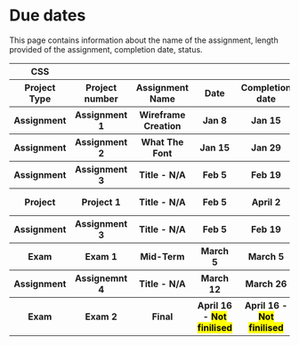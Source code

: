 <h1>Due dates</h1>
This page contains information about the name of the assignment, length provided of the assignment, completion date, status.

<table>
  <tr>
    <th>CSS</th>
  </tr>
  <tr>
    <th>Project Type</th>
    <th>Project number</th>
    <th>Assignment Name</th>
    <th>Date</th>
    <th>Completion date</th>
    <th>Instructions</th>
    <th>Status</th>
    <th>Result</th>
  </tr>
  <tr>
    <th>Assignment</th>
    <th>Assignment 1</th>
    <th>Wireframe Creation</th>
    <th>Jan 8</th>
    <th>Jan 15</th>
    <th>
      <a href="https://remy-post.github.io/Education/CSS/Assignments/Assignment%201/Resources/Assignment%20One%20-%20%20Interface%20Design%20Using%20CSS.pdf" target="_blank">
        Instructions
      </a>
    </th>
    <th>Completed</th>
    <th>
      <a href="https://remy-post.github.io/Education/CSS/Assignments/Assignment%201/Wireframe.pdf" target="_blank">View</a>
    </th>
  </tr>
  <tr>
    <th>Assignment</th>
    <th>Assignment 2</th>
    <th>What The Font</th>
    <th>Jan 15</th>
    <th>Jan 29</th>
    <th>
      <a href="https://remy-post.github.io/Education/CSS/Assignments/Assignment%202/Resources/Assignment%202%20-%20%20Interface%20Design%202025.pdf" target="_blank">
        Instructions
      </a>
    </th>
    <th>Finished</th>
    <th>GUI link - N/A</th>
  </tr>
  <tr>
    <th>Assignment</th>
    <th>Assignment 3</th>
    <th>Title - N/A</th> 
    <th>Feb 5</th>
    <th>Feb 19</th>
    <th>Instructions - N/A</th>
    <th>Not Assigned</th>
    <th>GUI link - N/A</th>
  </tr>
  <tr>
    <th>Project</th>
    <th>Project 1</th>
    <th>Title - N/A</th>
    <th>Feb 5</th>
    <th>April 2</th>
    <th>Instructions - N/A</th>
    <th>Not Assigned</th>
    <th>GUI link - N/A</th>
  </tr>
  <tr>
    <th>Assignment</th>
    <th>Assignment 3</th>
    <th>Title - N/A</th>
    <th>Feb 5</th>
    <th>Feb 19</th>
    <th>Instructions - N/A</th>
    <th>Not Assigned</th>
    <th>GUI link - N/A</th>
  </tr>
  <tr>
    <th>Exam</th>
    <th>Exam 1</th>
    <th>Mid-Term</th>
    <th>March 5</th>
    <th>March 5</th>
    <th>Instructions - N/A</th>
    <th>Not Given</th>
    <th>GUI link - N/Applicable</th>
  </tr>
  <tr>
    <th>Assignment</th>
    <th>Assignemnt 4</th>
    <th>Title - N/A</th>
    <th>March 12</th>
    <th>March 26</th>
    <th>Instructions - N/A</th>
    <th>Not Assigned</th>
    <th>GUI link - N/A</th>
  </tr>
  <tr>
    <th>Exam</th>
    <th>Exam 2</th>
    <th>Final</th>
    <th>April 16 - <mark>Not finilised</mark></th>
    <th>April 16 - <mark>Not finilised</mark></th>
    <th>Instructions - N/A</th>
    <th>Not Given</th>
    <th>GUI link - N/Applicable</th>
  </tr>
</table>
